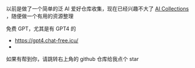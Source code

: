 

以前是做了一个简单的泛 AI 爱好仓库收集，现在已经兴趣不大了 [AI Collections](/repo/aicol) ，随便做一个有用的资源整理

免费 GPT，尤其是有 GPT4 的
- https://gpt4.chat-free.icu/
- 


如果有帮到你，请跳转右上角的 github 仓库给我点个 star